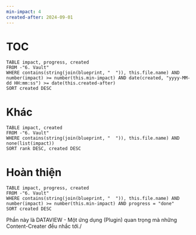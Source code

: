 ```yaml
---
min-impact: 4
created-after: 2024-09-01
---
```

# TOC

```dataview
TABLE impact, progress, created
FROM -"6. Vault"
WHERE contains(string(join(blueprint, "  ")), this.file.name) AND number(impact) >= number(this.min-impact) AND date(created, "yyyy-MM-dd HH:mm:ss") >= date(this.created-after)
SORT created DESC
```

# Khác

```dataview
TABLE impact, created
FROM -"6. Vault"
WHERE contains(string(join(blueprint, "  ")), this.file.name) AND none(list(impact))
SORT rank DESC, created DESC
```

# Hoàn thiện

```dataview
TABLE impact, progress, created
FROM -"6. Vault"
WHERE contains(string(join(blueprint, "  ")), this.file.name) AND number(impact) >= number(this.min-impact) AND progress = "done"
SORT created DESC
```
Phần này là DATAVIEW - Một ứng dụng (Plugin) quan trọng mà những Content-Creater đều nhắc tới./